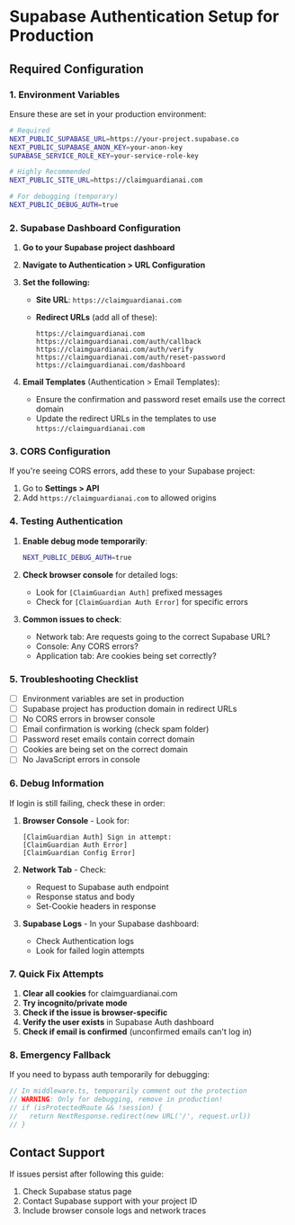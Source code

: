 # Supabase Authentication Setup for Production

## Required Configuration

### 1. Environment Variables

Ensure these are set in your production environment:

```bash
# Required
NEXT_PUBLIC_SUPABASE_URL=https://your-project.supabase.co
NEXT_PUBLIC_SUPABASE_ANON_KEY=your-anon-key
SUPABASE_SERVICE_ROLE_KEY=your-service-role-key

# Highly Recommended
NEXT_PUBLIC_SITE_URL=https://claimguardianai.com

# For debugging (temporary)
NEXT_PUBLIC_DEBUG_AUTH=true
```

### 2. Supabase Dashboard Configuration

1. **Go to your Supabase project dashboard**
2. **Navigate to Authentication > URL Configuration**
3. **Set the following:**
   - **Site URL**: `https://claimguardianai.com`

   - **Redirect URLs** (add all of these):
     ```
     https://claimguardianai.com
     https://claimguardianai.com/auth/callback
     https://claimguardianai.com/auth/verify
     https://claimguardianai.com/auth/reset-password
     https://claimguardianai.com/dashboard
     ```

4. **Email Templates** (Authentication > Email Templates):
   - Ensure the confirmation and password reset emails use the correct domain
   - Update the redirect URLs in the templates to use `https://claimguardianai.com`

### 3. CORS Configuration

If you're seeing CORS errors, add these to your Supabase project:

1. Go to **Settings > API**
2. Add `https://claimguardianai.com` to allowed origins

### 4. Testing Authentication

1. **Enable debug mode temporarily**:

   ```bash
   NEXT_PUBLIC_DEBUG_AUTH=true
   ```

2. **Check browser console** for detailed logs:
   - Look for `[ClaimGuardian Auth]` prefixed messages
   - Check for `[ClaimGuardian Auth Error]` for specific errors

3. **Common issues to check**:
   - Network tab: Are requests going to the correct Supabase URL?
   - Console: Any CORS errors?
   - Application tab: Are cookies being set correctly?

### 5. Troubleshooting Checklist

- [ ] Environment variables are set in production
- [ ] Supabase project has production domain in redirect URLs
- [ ] No CORS errors in browser console
- [ ] Email confirmation is working (check spam folder)
- [ ] Password reset emails contain correct domain
- [ ] Cookies are being set on the correct domain
- [ ] No JavaScript errors in console

### 6. Debug Information

If login is still failing, check these in order:

1. **Browser Console** - Look for:

   ```
   [ClaimGuardian Auth] Sign in attempt:
   [ClaimGuardian Auth Error]
   [ClaimGuardian Config Error]
   ```

2. **Network Tab** - Check:
   - Request to Supabase auth endpoint
   - Response status and body
   - Set-Cookie headers in response

3. **Supabase Logs** - In your Supabase dashboard:
   - Check Authentication logs
   - Look for failed login attempts

### 7. Quick Fix Attempts

1. **Clear all cookies** for claimguardianai.com
2. **Try incognito/private mode**
3. **Check if the issue is browser-specific**
4. **Verify the user exists** in Supabase Auth dashboard
5. **Check if email is confirmed** (unconfirmed emails can't log in)

### 8. Emergency Fallback

If you need to bypass auth temporarily for debugging:

```typescript
// In middleware.ts, temporarily comment out the protection
// WARNING: Only for debugging, remove in production!
// if (isProtectedRoute && !session) {
//   return NextResponse.redirect(new URL('/', request.url))
// }
```

## Contact Support

If issues persist after following this guide:

1. Check Supabase status page
2. Contact Supabase support with your project ID
3. Include browser console logs and network traces
